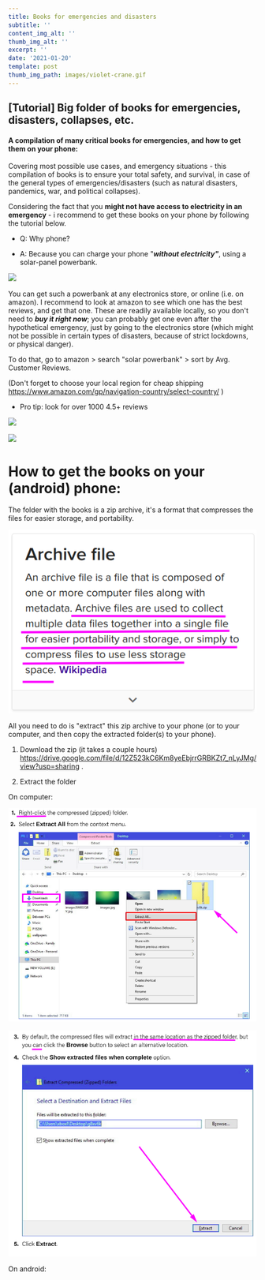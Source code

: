 ```yaml
---
title: Books for emergencies and disasters
subtitle: ''
content_img_alt: ''
thumb_img_alt: ''
excerpt: ''
date: '2021-01-20'
template: post
thumb_img_path: images/violet-crane.gif
---
```

## \[Tutorial] Big folder of books for emergencies, disasters, collapses, etc.

#### A compilation of many critical books for emergencies, and how to get them on your phone:

Covering most possible use cases, and emergency situations - this compilation of books is to ensure your total safety, and survival, in case of the general types of emergencies/disasters (such as natural disasters, pandemics, war, and political collapses).

Considering the fact that you **might not have access to electricity in an emergency** - i recommend to get these books on your phone by following the tutorial below.

*   Q: Why phone?

*   A: Because you can charge your phone "***without electricity"***, using a solar-panel powerbank.

![](https://external-content.duckduckgo.com/iu/?u=https%3A%2F%2Fforgardening.org%2Fwp-content%2Fuploads%2F2018%2F08%2FSolar-Powerbank-von-XTPower-im-Test-XTPower-XT-S4000-Review-16.jpg\&f=1\&nofb=1)

You can get such a powerbank at any electronics store, or online (i.e. on amazon). I recommend to look at amazon to see which one has the best reviews, and get that one. These are readily available locally, so you don't need to ***buy it right now***; you can probably get one even after the hypothetical emergency, just by going to the electronics store (which might not be possible in certain types of disasters, because of strict lockdowns, or physical danger).

To do that, go to amazon > search "solar powerbank" > sort by Avg. Customer Reviews.

(Don't forget to choose your local region for cheap shipping <https://www.amazon.com/gp/navigation-country/select-country/> )

*   Pro tip: look for over 1000 4.5+ reviews

![](https://github.com/dewittswymmerr/victor-hugo/blob/pictures/DeepinScreenshot_select-area\_20210120190331.png?raw=true)

![](https://github.com/dewittswymmerr/victor-hugo/blob/pictures/DeepinScreenshot_select-area\_20210120192046.png?raw=true)

# How to get the books on your (android) phone:

The folder with the books is a zip archive, it's a format that compresses the files for easier storage, and portability. 

![](https://github.com/dewittswymmerr/victor-hugo/blob/pictures/DeepinScreenshot_select-area_20210120194309.png?raw=true)

All you need to do is "extract" this zip archive to your phone (or to your computer, and then copy the extracted folder(s) to your phone).

1.  Download the zip (it takes a couple hours) <https://drive.google.com/file/d/12Z523kC6Km8yeEbjrrGRBKZt7_nLyJMg/view?usp=sharing> . 

2.  Extract the folder

On computer:

![](https://github.com/dewittswymmerr/victor-hugo/blob/pictures/DeepinScreenshot_select-area_20210120195255.png?raw=true)



![](https://github.com/dewittswymmerr/victor-hugo/blob/pictures/DeepinScreenshot_select-area_20210120195638.png?raw=true)

On android:

 
